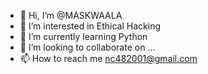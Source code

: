 - 👋 Hi, I’m @MASKWAALA
- 👀 I’m interested in Ethical Hacking
- 🌱 I’m currently learning  Python
- 💞️ I’m looking to collaborate on ...
- 📫 How to reach me nc482001@gmail.com

<!---
MASKWAALA/MASKWAALA is a ✨ special ✨ repository because its `README.md` (this file) appears on your GitHub profile.
You can click the Preview link to take a look at your changes.
--->
